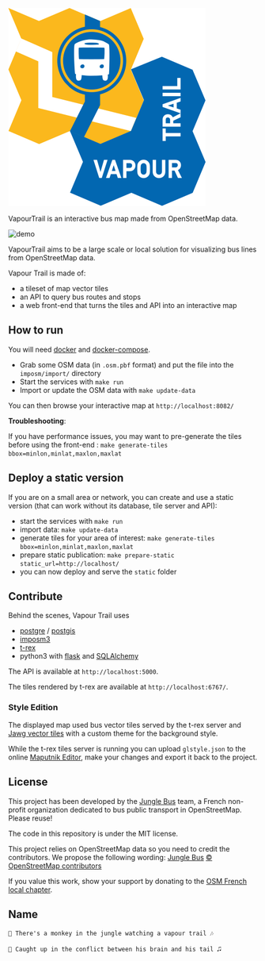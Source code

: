![logo VapourTrail](https://raw.githubusercontent.com/Jungle-Bus/resources/master/logo/Logo_Jungle_Bus-VapourTrail.png)

VapourTrail is an interactive bus map made from OpenStreetMap data.

![demo](demo.gif)

VapourTrail aims to be a large scale or local solution for visualizing bus lines from OpenStreetMap data.

Vapour Trail is made of:
* a tileset of map vector tiles
* an API to query bus routes and stops
* a web front-end that turns the tiles and API into an interactive map

## How to run

You will need [docker](https://www.docker.com/) and [docker-compose](https://docs.docker.com/compose/).

* Grab some OSM data (in `.osm.pbf` format) and put the file into the `imposm/import/` directory
* Start the services with `make run`
* Import or update the OSM data with `make update-data`

You can then browse your interactive map at `http://localhost:8082/`

**Troubleshooting**:

If you have performance issues, you may want to pre-generate the tiles before using the front-end : `make generate-tiles bbox=minlon,minlat,maxlon,maxlat`

## Deploy a static version

If you are on a small area or network, you can create and use a static version (that can work without its database, tile server and API):

* start the services with `make run`
* import data: `make update-data`
* generate tiles for your area of interest: `make generate-tiles bbox=minlon,minlat,maxlon,maxlat`
* prepare static publication: `make prepare-static static_url=http://localhost/`
* you can now deploy and serve the `static` folder

## Contribute

Behind the scenes, Vapour Trail uses
* [postgre](https://www.postgresql.org/) / [postgis](http://postgis.net/)
* [imposm3](https://imposm.org/)
* [t-rex](https://t-rex.tileserver.ch/)
* python3 with [flask](http://flask.pocoo.org/) and [SQLAlchemy](https://www.sqlalchemy.org/)

The API is available at `http://localhost:5000`.

The tiles rendered by t-rex are available at `http://localhost:6767/`.

### Style Edition

The displayed map used bus vector tiles served by the t-rex server and [Jawg vector tiles](https://jawg.io) with a custom theme for the background style.

While the t-rex tiles server is running you can upload `glstyle.json` to the online [Maputnik Editor](http://editor.openmaptiles.org), make your changes and export it back to the project.

## License

This project has been developed by the [Jungle Bus](http://junglebus.io/) team, a French non-profit organization dedicated to bus public transport in OpenStreetMap. Please reuse!

The code in this repository is under the MIT license.

This project relies on OpenStreetMap data so you need to credit the contributors. We propose the following wording:
    [Jungle Bus](http://junglebus.io/) [© OpenStreetMap contributors](http://www.openstreetmap.org/copyright)

If you value this work, show your support by donating to the [OSM French local chapter](http://openstreetmap.fr).

## Name

    🎼 There's a monkey in the jungle watching a vapour trail 🎶

    🎵 Caught up in the conflict between his brain and his tail 🎜
